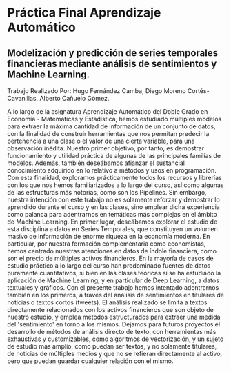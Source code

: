 # Práctica Final Aprendizaje Automático
## **Modelización y predicción de series temporales financieras mediante análisis de sentimientos y Machine Learning.**

Trabajo Realizado Por: Hugo Fernández Camba, Diego Moreno Cortés-Cavanillas, Alberto Cañuelo Gómez.

A lo largo de la asignatura Aprendizaje Automático del Doble Grado en Economía - Matemáticas y Estadística, hemos estudiado múltiples modelos para extraer la máxima cantidad de información de un conjunto de datos, con la finalidad de construir herramientas que nos permitan predecir la pertenencia a una clase o el valor de una cierta variable, para una observación inédita. Nuestro primer objetivo, por tanto, es demostrar funcionamiento y utilidad práctica de algunas de las principales familias de modelos.
Además, también deseábamos afianzar el sustancial conocimiento adquirido en lo relativo a métodos y usos en programación. Con esta finalidad, exploramos prácticamente todos los recursos y librerías con los que nos hemos familiarizados a lo largo del curso, así como algunas de las estructuras más notorias, como son los Pipelines.
Sin embargo, nuestra intención con este trabajo no es solamente reforzar y demostrar lo aprendido durante el curso y en las clases, sino emplear dicha experiencia como palanca para adentrarnos en temáticas más complejas en el ámbito de Machine Learning. En primer lugar, deseábamos explorar el estudio de esta disciplina a datos en Series Temporales, que constituyen un volumen masivo de información de enorme riqueza en la economía moderna. En particular, por nuestra formación complementaria como economistas, hemos centrado nuestras atenciones en datos de índole financiera, como son el precio de múltiples activos financieros.
En la mayoría de casos de estudio práctico a lo largo del curso han predominado fuentes de datos puramente cuantitativos, si bien en las clases teóricas sí se ha estudiado la aplicación de Machine Learning, y en particular de Deep Learning, a datos textuales y gráficos. Con el presente trabajo hemos intentado adentrarnos también en los primeros, a través del análisis de sentimientos en titulares de noticias o textos cortos (tweets). El análisis realizado se limita a textos directamente relacionados con los activos financieros que son objeto de nuestro estudio, y emplea métodos estructurados para extraer una medida del 'sentimiento' en torno a los mismos. Dejamos para futuros proyectos el desarrollo de métodos de análisis directo de texto, con herramientas más exhaustivas y customizables, como algoritmos de vectorización, y un sujeto de estudio más amplio, como puedan ser textos, y no solamente titulares, de noticias de múltiples medios y que no se refieran directamente al activo, pero que puedan guardar cualquier relación con el mismo.
